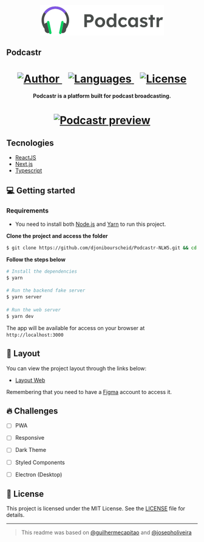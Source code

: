 <div align="center">
  <a href="https://podcastr-djonibourscheid.vercel.app">
    <img src=".github/podcastr-logo.svg" alt="Podcastr logo">
  </a>
</div>

## Podcastr
<h1 align="center">
  <a href="https://github.com/djonibourscheid">
    <img src="https://img.shields.io/badge/author-djonibourscheid-8257E5?style=flat-square" alt="Author">
  </a>
  <a href="#" style="margin: 0 1rem">
    <img src="https://img.shields.io/github/languages/count/djonibourscheid/Podcastr-NLW5?color=%238257E5&style=flat-square" alt="Languages">
  </a>
  <a href="LICENSE">
    <img src="https://img.shields.io/static/v1?label=license&message=MIT&color=8257E5&style=flat-square" alt="License">
  </a>
</h1>

<h4 align="center">
  Podcastr is a platform built for podcast broadcasting.
</h4>

<h1 align="center">
  <a href="https://podcastr-djonibourscheid.vercel.app">
    <img alt="Podcastr preview" title="Podcastr preview" src=".github/podcastr-preview.svg" width="700" />
  </a>
</h1>


## Tecnologies
- [ReactJS](https://reactjs.org/)
- [Next.js](https://nextjs.org/)
- [Typescript](https://www.typescriptlang.org/)


## 💻 Getting started

### Requirements

- You need to install both [Node.js](https://nodejs.org/en/download/) and [Yarn](https://yarnpkg.com/) to run this project.

**Clone the project and access the folder**

```bash
$ git clone https://github.com/djonibourscheid/Podcastr-NLW5.git && cd Podcastr-NLW5
```

**Follow the steps below**

```bash
# Install the dependencies
$ yarn

# Run the backend fake server
$ yarn server

# Run the web server
$ yarn dev
```

The app will be available for access on your browser at `http://localhost:3000`


## 🔖 Layout

You can view the project layout through the links below:

- [Layout Web](https://www.figma.com/file/eNyVQ4quj5X3hCtWi1TBnj/Podcastr?node-id=160%3A2761) 

Remembering that you need to have a [Figma](http://figma.com/) account to access it.


## 🔥 Challenges

- [ ] PWA
- [ ] Responsive
- [ ] Dark Theme
- [ ] Styled Components
- [ ] Electron (Desktop)


## 📝 License

This project is licensed under the MIT License. See the [LICENSE](LICENSE.md) file for details.


---
> This readme was based on [@guilhermecapitao](https://github.com/guilhermecapitao) and [@josepholiveira](https://github.com/josepholiveira)